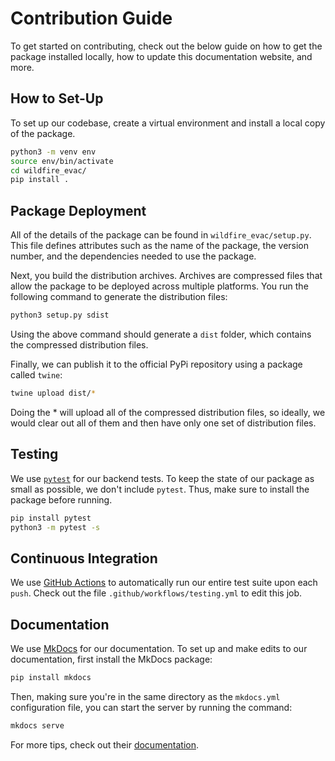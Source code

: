 # Contribution Guide

To get started on contributing, check out the below guide on how to get the package installed locally, how to update this documentation website, and more.

## How to Set-Up

To set up our codebase, create a virtual environment and install a local copy of the package.

```bash
python3 -m venv env
source env/bin/activate
cd wildfire_evac/
pip install .
```

## Package Deployment

All of the details of the package can be found in `wildfire_evac/setup.py`. This file defines attributes such as the name of the package, the version number, and the dependencies needed to use the package.

Next, you build the distribution archives. Archives are compressed files that allow the package to be deployed across multiple platforms. You run the following command to generate the distribution files:

```bash
python3 setup.py sdist
```

Using the above command should generate a `dist` folder, which contains the compressed distribution files.

Finally, we can publish it to the official PyPi repository using a package called `twine`:

```bash
twine upload dist/*
```

Doing the * will upload all of the compressed distribution files, so ideally, we would clear out all of them and then have only one set of distribution files.

## Testing

We use [`pytest`](https://docs.pytest.org/en/7.4.x/) for our backend tests. To keep the state of our package as small as possible, we don't include `pytest`. Thus, make sure to install the package before running.

```bash
pip install pytest
python3 -m pytest -s
```

## Continuous Integration

We use [GitHub Actions](https://github.com/features/actions) to automatically run our entire test suite upon each `push`. Check out the file `.github/workflows/testing.yml` to edit this job.

## Documentation

We use [MkDocs](https://www.mkdocs.org/) for our documentation. To set up and make edits to our documentation, first install the MkDocs package:

```bash
pip install mkdocs
```

Then, making sure you're in the same directory as the `mkdocs.yml` configuration file, you can start the server by running the command:

```bash
mkdocs serve
```

For more tips, check out their [documentation](https://www.mkdocs.org/).
